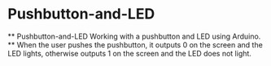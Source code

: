 # Pushbutton-and-LED
** Pushbutton-and-LED Working with a pushbutton and LED using Arduino.  
** When the user pushes the pushbutton, it outputs 0 on the screen and the LED lights, otherwise outputs 1 on the screen and the LED does not light.
